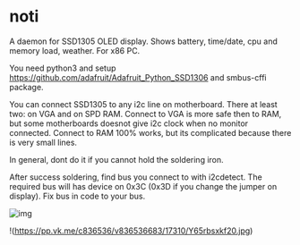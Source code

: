 # noti
A daemon for SSD1305 OLED display. Shows battery, time/date, cpu and memory load, weather. For x86 PC.

You need python3 and setup https://github.com/adafruit/Adafruit_Python_SSD1306 and smbus-cffi package.

You can connect SSD1305 to any i2c line on motherboard.
There at least two: on VGA and on SPD RAM.
Connect to VGA is more safe then to RAM, but some motherboards doesnot give i2c clock when no monitor connected.
Connect to RAM 100% works, but its complicated because there is very small lines.

In general, dont do it if you cannot hold the soldering iron.

After success soldering, find bus you connect to with i2cdetect. The required bus will has device on 0x3C (0x3D if you change the jumper on display). Fix bus in code to your bus.


![img](https://pp.vk.me/c836536/v836536683/17286/1u5PA1j18cE.jpg)

!(https://pp.vk.me/c836536/v836536683/17310/Y65rbsxkf20.jpg)
